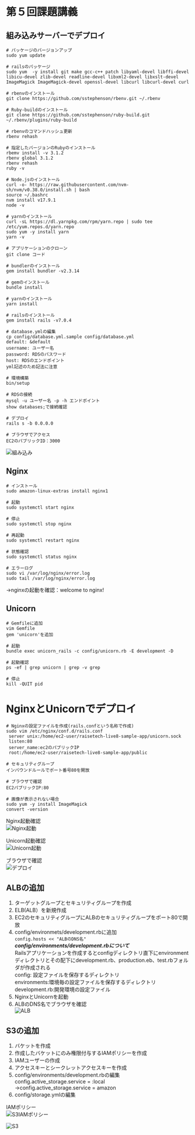 # 第５回課題講義  
## 組み込みサーバーでデプロイ
```
# パッケージのバージョンアップ
sudo yum update  

# railsのパッケージ  
sudo yum  -y install git make gcc-c++ patch libyaml-devel libffi-devel libicu-devel zlib-devel readline-devel libxml2-devel libxslt-devel ImageMagick ImageMagick-devel openssl-devel libcurl libcurl-devel curl  

# rbenvのインストール  
git clone https://github.com/sstephenson/rbenv.git ~/.rbenv  

# Ruby-buildのインストール  
git clone https://github.com/sstephenson/ruby-build.git ~/.rbenv/plugins/ruby-build  

# rbenvのコマンドハッシュ更新  
rbenv rehash  

# 指定したバージョンのRubyのインストール  
rbemv install -v 3.1.2  
rbenv global 3.1.2  
rbenv rehash  
ruby -v  

# Node.jsのインストール  
curl -o- https://raw.githubusercontent.com/nvm-sh/nvm/v0.38.0/install.sh | bash  
source ~/.bashrc  
nvm install v17.9.1  
node -v  

# yarnのインストール  
curl -sL https://dl.yarnpkg.com/rpm/yarn.repo | sudo tee /etc/yum.repos.d/yarn.repo  
sudo yum -y install yarn  
yarn -v  

# アプリケーションのクローン  
git clone コード  

# bundlerのインストール  
gem install bundler -v2.3.14  

# gemのインストール  
bundle install  

# yarnのインストール  
yarn install  

# railsのインストール  
gem install rails -v7.0.4  

# database.ymlの編集  
cp config/database.yml.sample config/database.yml  
default: &default  
username: ユーザー名  
password: RDSのパスワード  
host: RDSのエンドポイント  
yml記述のため記法に注意  

# 環境構築  
bin/setup  

# RDSの接続  
mysql -u ユーザー名 -p -h エンドポイント  
show databases;で接続確認  

# デプロイ  
rails s -b 0.0.0.0  

# ブラウザでアクセス  
EC2のパブリックID：3000
```  
![組み込み](img2/lecture5-8.png) 

## Nginx  
```  
# インストール  
sudo amazon-linux-extras install nginx1  

# 起動  
sudo systemctl start nginx  

# 停止  
sudo systemctl stop nginx  

# 再起動  
sudo systemctl restart nginx  

# 状態確認  
sudo systemctl status nginx  

# エラーログ  
sudo vi /var/log/nginx/error.log  
sudo tail /var/log/nginx/error.log  
```
→nginxの起動を確認：welcome to nginx!

## Unicorn  
```  
# Gemfileに追加  
vim Gemfile  
gem 'unicorn'を追加  

# 起動  
bundle exec unicorn_rails -c config/unicorn.rb -E development -D  

# 起動確認  
ps -ef | grep unicorn | grep -v grep  

# 停止  
kill -QUIT pid   
```  
# NginxとUnicornでデプロイ  
```  
# Nginxの設定ファイルを作成(rails.confという名称で作成)  
sudo vim /etc/nginx/conf.d/rails.conf  
 server unix:/home/ec2-user/raisetech-live8-sample-app/unicorn.sock  
 listen:80    
 server_name:ec2のパブリックIP  
 root:/home/ec2-user/raisetech-live8-sample-app/public  

# セキュリティグループ  
インバウンドルールでポート番号80を開放  

# ブラウザで確認  
EC2パブリックIP:80  

# 画像が表示されない場合  
sudo yum -y install ImageMagick
convert -version  
```  
Nginx起動確認  
![Nginx起動](img2/lecture5-1.png)   

Unicorn起動確認  
![Unicorn起動](img2/lecture5-2.png)  

ブラウザで確認  
![デプロイ](img2/lecture5-3.png)  

## ALBの追加  
1. ターゲットグループとセキュリティグループを作成  
1. ELB(ALB）を新規作成  
1. EC2のセキュリティグループにALBのセキュリティグループをポート80で開放 
1. config/environmets/development.rbに追加  
 `config.hosts << "ALBのDNS名"`  
***config/environments/development.rbについて***  
Railsアプリケーションを作成するとconfigディレクトリ直下にenvironmentディレクトリとその配下にdevelopment.rb、production.eb、test.rbフォルダが作成される  
 config: 設定ファイルを保存するディレクトリ  
 environments:環境毎の設定ファイルを保存するディレクトリ  
 development.rb:開発環境の設定ファイル  
5. NginxとUnicornを起動  
6. ALBのDNS名でブラウザを確認  
![ALB](img2/lecture5-6.png) 

## S3の追加  
1. バケットを作成  
1. 作成したバケットにのみ権限付与するIAMポリシーを作成  
1. IAMユーザーの作成  
1. アクセスキーとシークレットアクセスキーを作成  
1. config/environments/development.rbの編集  
config.active_storage.service = :local  
→config.active_storage.service = amazon  
1. config/storage.ymlの編集  

IAMポリシー  
![S3IAMポリシー](img2/lecture5-9.png)  
 
![S3](img2/lecture5-7.png) 
